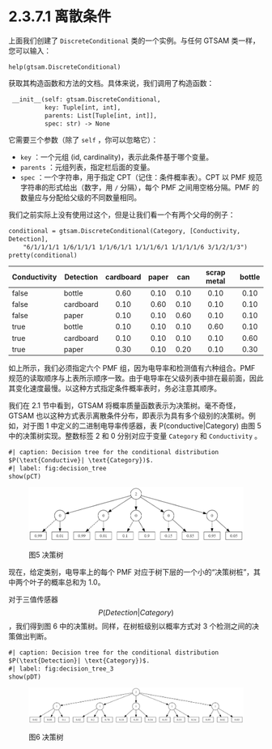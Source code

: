 # 2.3.7.1 离散条件

上面我们创建了 `DiscreteConditional` 类的一个实例。与任何 GTSAM 类一样，您可以输入：

```
help(gtsam.DiscreteConditional)
```

获取其构造函数和方法的文档。具体来说，我们调用了构造函数：

```
 __init__(self: gtsam.DiscreteConditional, 
          key: Tuple[int, int], 
          parents: List[Tuple[int, int]], 
          spec: str) -> None
```

它需要三个参数（除了 `self` ，你可以忽略它）：

* `key` ：一个元组 (id, cardinality)，表示此条件基于哪个变量。
* `parents` ：元组列表，指定栏后面的变量。
* `spec` ：一个字符串，用于指定 CPT（记住：条件概率表）。CPT 以 PMF 规范字符串的形式给出（数字，用 `/` 分隔），每个 PMF 之间用空格分隔。PMF 的数量应与分配给父级的不同数量相同。

我们之前实际上没有使用过这个，但是让我们看一个有两个父母的例子：

```
conditional = gtsam.DiscreteConditional(Category, [Conductivity, Detection], 
    "6/1/1/1/1 1/6/1/1/1 1/1/6/1/1 1/1/1/6/1 1/1/1/1/6 3/1/2/1/3")
pretty(conditional)
```

| Conductivity | Detection | cardboard | paper |  can | scrap metal | bottle |
| ------------ | --------- | :-------: | :---: | :--: | :---------: | :----: |
| false        | bottle    |    0.60   |  0.10 | 0.10 |     0.10    |  0.10  |
| false        | cardboard |    0.10   |  0.60 | 0.10 |     0.10    |  0.10  |
| false        | paper     |    0.10   |  0.10 | 0.60 |     0.10    |  0.10  |
| true         | bottle    |    0.10   |  0.10 | 0.10 |     0.60    |  0.10  |
| true         | cardboard |    0.10   |  0.10 | 0.10 |     0.10    |  0.60  |
| true         | paper     |    0.30   |  0.10 | 0.20 |     0.10    |  0.30  |

如上所示，我们必须指定六个 PMF 组，因为电导率和检测值有六种组合。PMF 规范的读取顺序与上表所示顺序一致。由于电导率在父级列表中排在最前面，因此其变化速度最慢。以这种方式指定条件概率表时，务必注意其顺序。

我们在 2.1 节中看到，GTSAM 将概率质量函数表示为决策树。毫不奇怪，GTSAM 也以这种方式表示离散条件分布，即表示为具有多个级别的决策树。例如，对于图 1 中定义的二进制电导率传感器，表 P(conductive|Category) 由图 5 中的决策树实现。整数标签 2 和 0 分别对应于变量 `Category` 和 `Conductivity` 。

```
#| caption: Decision tree for the conditional distribution $P(\text{Conductive}| \text{Category})$.
#| label: fig:decision_tree
show(pCT)
```

<figure><img src="../../../.gitbook/assets/image (2) (1) (1).png" alt=""><figcaption><p>图5 决策树</p></figcaption></figure>

现在，给定类别，电导率上的每个 PMF 对应于树下层的一个小的“决策树桩”，其中两个叶子的概率总和为 1.0。

对于三值传感器$$P(Detection|Category)$$
，我们得到图 6 中的决策树。同样，在树桩级别以概率方式对 3 个检测之间的决策做出判断。

```
#| caption: Decision tree for the conditional distribution $P(\text{Detection}| \text{Category})$.
#| label: fig:decision_tree_3
show(pDT)
```

<figure><img src="../../../.gitbook/assets/image (1) (1) (1) (1) (1) (1).png" alt=""><figcaption><p>图6 决策树</p></figcaption></figure>
